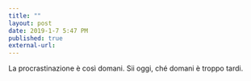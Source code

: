 ```yaml
---
title: ""
layout: post
date: 2019-1-7 5:47 PM
published: true
external-url:
---
```


La procrastinazione è così domani. Sii oggi, ché domani è troppo tardi.